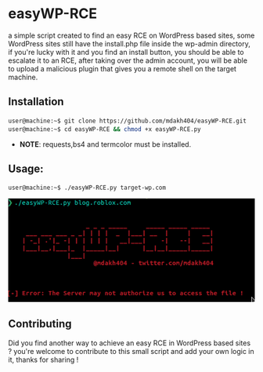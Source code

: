 # easyWP-RCE
a simple script created to find an easy RCE on WordPress based sites, some WordPress sites still have the install.php file inside the wp-admin directory, if you're lucky with it and you find an install button, you should be able to escalate it to an RCE, after taking over the admin account, you will be able to upload a malicious plugin that gives you a remote shell on the target machine.

## Installation

```bash
user@machine:~$ git clone https://github.com/mdakh404/easyWP-RCE.git
user@machine:~$ cd easyWP-RCE && chmod +x easyWP-RCE.py
```

- **NOTE**: requests,bs4 and termcolor must be installed.

## Usage:

```bash
user@machine:~$ ./easyWP-RCE.py target-wp.com
```

![](screen/screen.png)

## Contributing
Did you find another way to achieve an easy RCE in WordPress based sites ? you're welcome to contribute to this small script and add your own logic in it, thanks for sharing !
